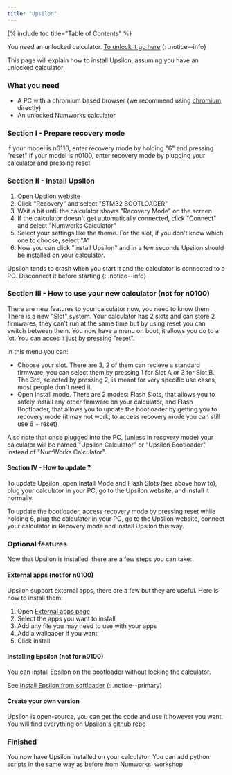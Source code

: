 ```yaml
---
title: "Upsilon"
---
```


{% include toc title="Table of Contents" %}

You need an unlocked calculator. [To unlock it go here](get-started)
{: .notice--info}

This page will explain how to install Upsilon, assuming you have an unlocked calculator

### What you need

- A PC with a chromium based browser (we recommend using [chromium](https://www.chromium.org/chromium-projects/) directly)
- An unlocked Numworks calculator

### Section I - Prepare recovery mode

if your model is n0110, enter recovery mode by holding "6" and pressing "reset"
if your model is n0100, enter recovery mode by plugging your calculator and pressing reset

### Section II - Install Upsilon

1. Open [Upsilon website](https://getupsilon.web.app/install)
2. Click "Recovery" and select "STM32 BOOTLOADER"
3. Wait a bit until the calculator shows "Recovery Mode" on the screen
4. If the calculator doesn't get automatically connected, click "Connect" and select "Numworks Calculator"
5. Select your settings like the theme. For the slot, if you don't know which one to choose, select "A"
6. Now you can click "Install Upsilon" and in a few seconds Upsilon should be installed on your calculator.

Upsilon tends to crash when you start it and the calculator is connected to a PC. Disconnect it before starting
{: .notice--info}

### Section III - How to use your new calculator (not for n0100)

There are new features to your calculator now, you need to know them
There is a new "Slot" system. Your calculator has 2 slots and can store 2 firmwares, they can't run at the same time but by using reset you can switch between them.
You now have a menu on boot, it allows you do to a lot. You can acces it just by pressing "reset".

In this menu you can:
- Choose your slot. There are 3, 2 of them can recieve a standard firmware, you can select them by pressing 1 for Slot A or 3 for Slot B. The 3rd, selected by pressing 2, is meant for very specific use cases, most people don't need it.
- Open Install mode. There are 2 modes: Flash Slots, that allows you to safely install any other firmware on your calculator, and Flash Bootloader, that allows you to update the bootloader by getting you to recovery mode (it may not work, to access recovery mode you can still use 6 + reset)

Also note that once plugged into the PC, (unless in recovery mode) your calculator will be named "Upsilon Calculator" or "Upsilon Bootloader" instead of "NumWorks Calculator".

#### Section IV - How to update ?

To update Upsilon, open Install Mode and Flash Slots (see above how to), plug your calculator in your PC, go to the Upsilon website, and install it normally.

To update the bootloader, access recovery mode by pressing reset while holding 6, plug the calculator in your PC, go to the Upsilon website, connect your calculator in Recovery mode and install Upsilon this way.

### Optional features

Now that Upsilon is installed, there are a few steps you can take:

#### External apps (not for n0100)

Upsilon support external apps, there are a few but they are useful. Here is how to install them:
1. Open [External apps page](https://upsilonnumworks.github.io/Upsilon-External/)
2. Select the apps you want to install
3. Add any file you may need to use with your apps
4. Add a wallpaper if you want
5. Click install

#### Installing Epsilon (not for n0100)

You can install Epsilon on the bootloader without locking the calculator.

See [Install Epsilon from softloader](install-epsilon-from-softloader)
{: .notice--primary}

#### Create your own version

Upsilon is open-source, you can get the code and use it however you want. You will find everything on [Upsilon's github repo](https://github.com/UpsilonNumworks/Upsilon)

### Finished

You now have Upsilon installed on your calculator. You can add python scripts in the same way as before from [Numworks' workshop](https://my.numworks.com/python/)
